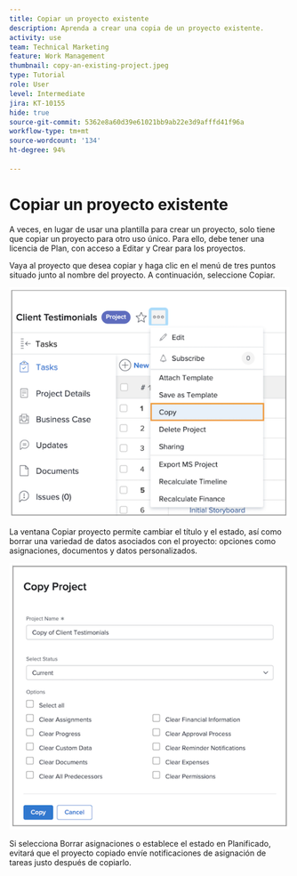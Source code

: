 ```yaml
---
title: Copiar un proyecto existente
description: Aprenda a crear una copia de un proyecto existente.
activity: use
team: Technical Marketing
feature: Work Management
thumbnail: copy-an-existing-project.jpeg
type: Tutorial
role: User
level: Intermediate
jira: KT-10155
hide: true
source-git-commit: 5362e8a60d39e61021bb9ab22e3d9afffd41f96a
workflow-type: tm+mt
source-wordcount: '134'
ht-degree: 94%

---
```


# Copiar un proyecto existente

A veces, en lugar de usar una plantilla para crear un proyecto, solo tiene que copiar un proyecto para otro uso único. Para ello, debe tener una licencia de Plan, con acceso a Editar y Crear para los proyectos.

Vaya al proyecto que desea copiar y haga clic en el menú de tres puntos situado junto al nombre del proyecto. A continuación, seleccione Copiar.

![Opción de menú Copiar proyecto](assets/copy-existing-01.png)

La ventana Copiar proyecto permite cambiar el título y el estado, así como borrar una variedad de datos asociados con el proyecto: opciones como asignaciones, documentos y datos personalizados.

![Copiar opciones de proyecto](assets/copy-existing-02.png)


Si selecciona Borrar asignaciones o establece el estado en Planificado, evitará que el proyecto copiado envíe notificaciones de asignación de tareas justo después de copiarlo.
